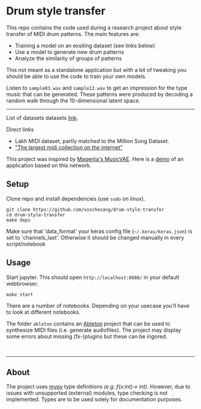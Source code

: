 # Drum style transfer

This repo contains the code used during a research project about style transfer of MIDI drum patterns.
The main features are:
- Training a model on an exsiting dataset (see links below)
- Use a model to generate new drum patterns
- Analyze the similarity of groups of patterns

This not meant as a standalone application but with a bit of tweaking you should be able to use the code to train your own models.

Listen to `sample03.wav` and `sample12.wav` to get an impression for the type music that can be generated. 
These patterns were produced by decoding a random walk through the 10-dimensional latent space.


<hr/>

List of datasets datasets [link](https://github.com/midi-ld/machine-readable-datasets).

Direct links
 - Lakh MIDI dataset, partly matched to the Million Song Dataset.
 - [ "The largest midi collection on the internet" ](https://www.reddit.com/r/WeAreTheMusicMakers/comments/3anwu8/the_drum_percussion_midi_archive_800k/)

This project was inspired by [Magenta's MusicVAE](https://magenta.tensorflow.org/music-vae). Here is a [demo](https://experiments.withgoogle.com/ai/beat-blender/view/) of an application based on this network.


## Setup

Clone repo and install dependencies (use `sudo` on linux).
```
git clone https://github.com/voschezang/drum-style-transfer
cd drum-style-transfer
make deps
```

Make sure that 'data_format' your keras config file (`~/.keras/keras.json`) is set to 'channels_last'. Otherwise it should be changed manually in every script/notebook

## Usage

Start jupyter. This should open `http://localhost:8888/` in your default webbrowser.
```
make start
```
There are a number of notebooks. Depending on your usecase you'll have to look at different notebooks.

The folder `ableton` contains an [Ableton](https://www.ableton.com/en/) project that can be used to synthesize MIDI files (i.e. generate audiofiles). The project may display some errors about missing (fx-)plugins but these can be ingored.

<br/>
<hr/>

## About

The project uses [mypy](https://github.com/python/mypy) type definitions _(e.g. f(x:int)-> int)_. However, due to issues with unsupported (external) modules, type checking is not implemented. Types are to be used solely for documentation purposes.

